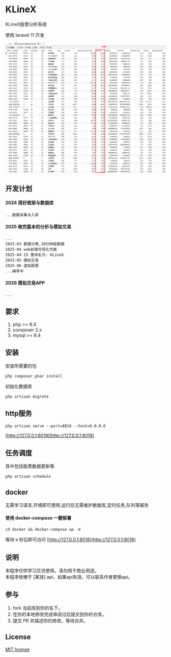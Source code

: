 # KLineX

KLineX股票分析系统

使用 laravel 11 开发

![img](./docs/img/top.png)



## 开发计划

#### 2024 搭好框架与数据库

    ...数据采集与入库

#### 2025 做完基本的分析与模拟交易

    ...
    2025-03 数据分表,10分钟级数据  
    2025-04 web前端可视化页面
    2025-04-19 重命名为: KLineX
    2025-05 模拟交易
    2025-06 虚拟股票
    ...编写中

#### 2026 模拟交易APP

    ...

## 要求

1. php >= 8.4
2. composer 2.x
3. mysql >= 8.4

## 安装

安装所需要的包
```
php composer.phar install
```
初始化数据库
```
php artisan migrate
```

## http服务

```
php artisan serve --port=8018 --host=0.0.0.0
```

[http://127.0.0.1:8018](http://127.0.0.1:8018)


## 任务调度

其中包括股票数据更新等

```
php artisan schedule
```


## docker

无需学习语言,环境即可使用,运行后无需维护数据库,定时任务,队列等服务

#### 使用 docker-compose 一健部署

```
cd docker && docker-compose up -d
```
等待 ```N``` 秒后即可访问 [http://127.0.0.1:8018](http://127.0.0.1:8018)

## 说明

本程序仅供学习交流使用，请勿用于商业用途。   
本程序依懒于 [某球] api，如果api失效，可以联系作者更换api。

## 参与

1. fork 当前库到你的名下。
2. 在你的本地修改完成审阅过后提交到你的仓库。
3. 提交 PR 并描述你的修改，等待合并。

## License

[MIT license](https://opensource.org/licenses/MIT)
